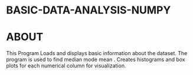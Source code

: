 # BASIC-DATA-ANALYSIS-NUMPY

# ABOUT

This Program  Loads and displays basic information about the dataset.
The program is used to find median mode mean .
Creates histograms and box plots for each numerical column for visualization.
